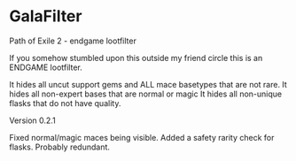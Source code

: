 # GalaFilter
Path of Exile 2 - endgame lootfilter

If you somehow stumbled upon this outside my friend circle this is an ENDGAME lootfilter.

It hides all uncut support gems and ALL mace basetypes that are not rare.
It hides all non-expert bases that are normal or magic
It hides all non-unique flasks that do not have quality.

Version 0.2.1

Fixed normal/magic maces being visible.
Added a safety rarity check for flasks. Probably redundant.

